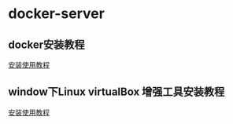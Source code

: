 # docker-server

## docker安装教程
<a href="https://xuchen.youtuc.cn/2017/12/25/Docker%E6%90%AD%E5%BB%BA%E5%8F%AF%E4%B8%80%E9%94%AE%E9%83%A8%E7%BD%B2%E7%9A%84%E5%A4%9A%E5%9F%9F%E5%90%8DLNMP%E7%8E%AF%E5%A2%83/">安装使用教程</a>

## window下Linux virtualBox 增强工具安装教程
<a href="https://xuchen.youtuc.cn/2017/02/13/Centos7%E4%BC%98%E5%8C%96/#2-%E5%AE%89%E8%A3%85%E5%A2%9E%E5%BC%BA">安装使用教程</a>




